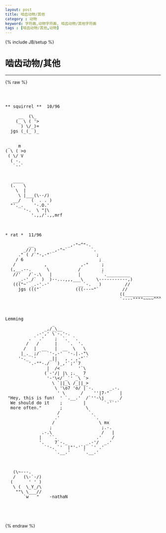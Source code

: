 ```yaml
---
layout: post
title: 啮齿动物/其他
category : 动物
keyword: 字符画,动物字符画, 啮齿动物/其他字符画
tags : [啮齿动物/其他,动物]
---
```

{% include JB/setup %}
# 啮齿动物/其他
---
{% raw %}
<pre>



** squirrel **  10/96

     __  (\_ 
    (_ \ ( &#039;&gt;      
      ) \/_)=
  jgs (_(_ )_ 


 _   m
( \ ( &gt;o
 ( \/ V
  ( -.
   `--` 


   ____
  (.   \
    \  |   
     \ |___(\--/)
   __/    (  . . )
  &quot;&#039;._.    &#039;-.O.&#039;
       &#039;-.  \ &quot;|\
          &#039;.,,/&#039;.,,mrf



* rat *  11/96

         __             _,-&quot;~^&quot;-.
       _// )      _,-&quot;~`         `.
     .&quot; ( /`&quot;-,-&quot;`                 ;
    / 6                             ;
   /           ,             ,-&quot;     ;
  (,__.--.      \           /        ;
   //&#039;   /`-.\   |          |        `._________
     _.-&#039;_/`  )  )--...,,,___\     \-----------,)
   (((&quot;~` _.-&#039;.-&#039;           __`-.   )         //
     jgs (((&quot;`             (((---~&quot;`         //
                                            ((________________
                                            `----&quot;&quot;&quot;&quot;~~~~^^^```



Lemming
                  _
               _,/_\__
            .-&#039;,&#039; \`-.&#039;-.
         . ` .&#039;    ;  `.  `.
        /   /      |    `.  &#039;.
       /   |  __   |  __  \   \
      |_._ ;/`  `&#039;-,-&#039;  &#039;-.|.-&quot;\
     &#039;-._ `&#039;     _||   , . ,-&quot;``
         &#039;.-&quot;&quot;-./  `)_,&#039;`;&#039;`7
                |  /&lt;       &#039;`\
               (`-&#039;/| |\ ;._  7
                &#039;-&#039;\&lt;/`_`&#039; _\ `&gt;
                  \ `||_\ /_||_&gt;
                   \ &#039;\o7 &#039;o/ |`-.      _.-.
                    &#039; \      /    &#039;&#039;|7-&quot;    |
 &quot;Hey, this is fun!  &#039; `.__.&#039;  /`&#039;&#039;-\j  _   /
  We should do it    ;        |       `-&#039;`&#039;`
  more often.&quot;       ;         \
                    /           `.
                   .&#039;             `.
                  /                 \ mx
                 ;                   ;.-.
              .-.\                   /   |
             |   ``.               .&#039;    /
             &#039;.    7`-._       _.-&#039;/  _.&#039;
               `&#039;-. `&#039;  |&quot;&#039;-&#039;`|  `&#039; .&#039;
                   `.__.&#039;     `.__.&#039; 



   (\~---.
   /   (\-`-/)
  (      &#039; &#039; )
   \ (  \_Y_/\
    &quot;&quot;\ \___//
       `w   &quot;    -nathaN 



 </pre>
{% endraw %}

